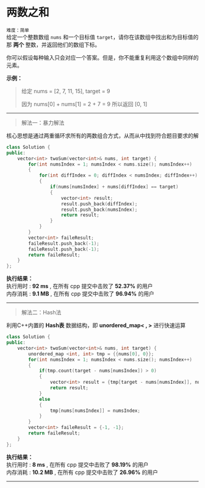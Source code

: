 # 两数之和 #  
`难度：简单`  
给定一个整数数组 `nums` 和一个目标值 `target`，请你在该数组中找出和为目标值的那 **两个** 整数，并返回他们的数组下标。

你可以假设每种输入只会对应一个答案。但是，你不能重复利用这个数组中同样的元素。

**示例：**  
>给定 nums = [2, 7, 11, 15], target = 9
>
>因为 nums[0] + nums[1] = 2 + 7 = 9
>所以返回 [0, 1]

---  
>解法一：暴力解法  

核心思想是通过两重循环求所有的两数组合方式，从而从中找到符合题目要求的解
```C++
class Solution {
public:
    vector<int> twoSum(vector<int>& nums, int target) {
        for(int numsIndex = 1; numsIndex < nums.size(); numsIndex++)
        {
            for(int diffIndex = 0; diffIndex < numsIndex; diffIndex++)
            {
                if(nums[numsIndex] + nums[diffIndex] == target)
                {
                    vector<int> result;
                    result.push_back(diffIndex);
                    result.push_back(numsIndex);
                    return result;
                }
            }
        }
        vector<int> faileResult;
        faileResult.push_back(-1);
        faileResult.push_back(-1);
        return faileResult;
    }
};
```  
**执行结果：**  
执行用时 : **92 ms** , 在所有 cpp 提交中击败了 **52.37%** 的用户  
内存消耗 : **9.1 MB** , 在所有 cpp 提交中击败了 **96.94%** 的用户  

---
>解法二：Hash法

利用C++内置的 **Hash表** 数据结构，即 **unordered_map< , >** 进行快速运算  
```C++
class Solution {
public:
    vector<int> twoSum(vector<int>& nums, int target) {
        unordered_map <int, int> tmp = {{nums[0], 0}};
        for(int numsIndex = 1; numsIndex < nums.size(); numsIndex++)
        {
            if(tmp.count(target - nums[numsIndex]) > 0)
            {
                vector<int> result = {tmp[target - nums[numsIndex]], numsIndex};
                return result;
            }
            else
            {
                tmp[nums[numsIndex]] = numsIndex;
            }
        }
        vector<int> faileResult = {-1, -1};
        return faileResult;
    }
};
```
**执行结果：**  
执行用时 : **8 ms** , 在所有 cpp 提交中击败了 **98.19%** 的用户  
内存消耗 : **10.2 MB** , 在所有 cpp 提交中击败了 **26.96%** 的用户  

---